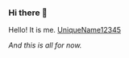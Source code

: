 ### Hi there 👋

Hello! It is me. [UniqueName12345](https://uniquename12345.github.io/)

*And this is all for now.*
